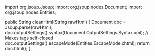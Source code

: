 import org.jsoup.Jsoup;
import org.jsoup.nodes.Document;
import org.jsoup.nodes.Entities;

public String cleanHtml(String rawHtml) {
    Document doc = Jsoup.parse(rawHtml);
    doc.outputSettings().syntax(Document.OutputSettings.Syntax.xml); // Makes tags self-closed
    doc.outputSettings().escapeMode(Entities.EscapeMode.xhtml);
    return doc.html();
}